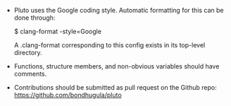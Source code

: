 
- Pluto uses the Google coding style. Automatic formatting for this can be done
  through:

  $ clang-format -style=Google

  A .clang-format corresponding to this config exists in its top-level directory.

- Functions, structure members, and non-obvious variables should have comments.

- Contributions should be submitted as pull request on the Github repo:
  https://github.com/bondhugula/pluto
